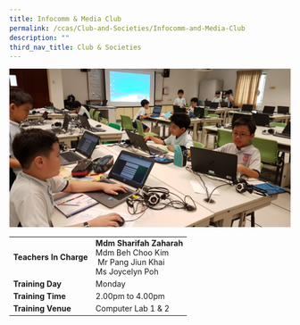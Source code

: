```yaml
---
title: Infocomm & Media Club
permalink: /ccas/Club-and-Societies/Infocomm-and-Media-Club
description: ""
third_nav_title: Club & Societies
---
```

![](/images/infocomm.jpeg)

| |  | 
| -------- | -------- | 
| **Teachers In Charge**     | **Mdm Sharifah Zaharah**<br>Mdm Beh Choo Kim<br> Mr Pang Jiun Khai<br>Ms Joycelyn Poh    | 
|**Training Day**|Monday
|**Training Time**|2.00pm to 4.00pm
|**Training Venue**|Computer Lab 1 & 2